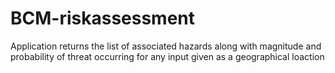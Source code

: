 BCM-riskassessment
==================

Application returns the list of associated hazards along with magnitude and probability of threat occurring for any input given as a geographical loaction